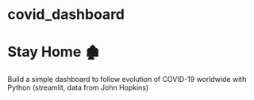 # covid_dashboard

# Stay Home 🏚️

Build a simple dashboard to follow evolution of COVID-19 worldwide with Python (streamlit, data from John Hopkins)
